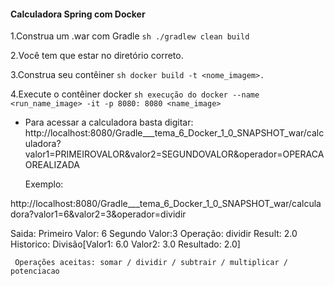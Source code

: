 <h4>Calculadora Spring com Docker</h4>


1.Construa um .war com Gradle ```sh
                              ./gradlew clean build ```     
                                                       
2.Você tem que estar no diretório correto.

3.Construa seu contêiner
  `` sh
  docker build -t <nome_imagem>.
  `` 
  
4.Execute o contêiner docker
    ```sh execução do docker --name <run_name_image> -it -p 8080: 8080 <name_image> ``` 
                                                              

* Para acessar a calculadora basta digitar: http://localhost:8080/Gradle___tema_6_Docker_1_0_SNAPSHOT_war/calculadora?valor1=PRIMEIROVALOR&valor2=SEGUNDOVALOR&operador=OPERACAOREALIZADA

    Exemplo:

http://localhost:8080/Gradle___tema_6_Docker_1_0_SNAPSHOT_war/calculadora?valor1=6&valor2=3&operador=dividir


Saida:
Primeiro Valor: 6
Segundo Valor:3
Operação: dividir
Result: 2.0 
Historico: Divisão[Valor1: 6.0 Valor2: 3.0 Resultado: 2.0]






 ``` Operações aceitas: somar / dividir / subtrair / multiplicar / potenciacao``` 
